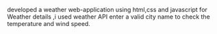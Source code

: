 developed a weather web-application using html,css and javascript 
for Weather details ,i used weather API
enter a valid city name to check the temperature and wind speed.

